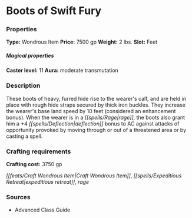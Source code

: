 ﻿---
Title: "Boots of Swift Fury"
Type: "Wondrous Item"
Price: "7500 gp"
Weight: "2 lbs."
Slot: "Feet"
Caster level: "11"
Aura: "moderate transmutation"
Description: |
  "These boots of heavy, furred hide rise to the wearer's calf, and are held in place with rough hide straps secured by thick iron buckles. They increase the wearer's base land speed by 10 feet (considered an enhancement bonus). When the wearer is in a rage, the boots also grant him a +4 deflection bonus to AC against attacks of opportunity provoked by moving through or out of a threatened area or by casting a spell."
Crafting cost: "3750 gp"
Sources: "['Advanced Class Guide']"
---

# Boots of Swift Fury

### Properties

**Type:** Wondrous Item **Price:** 7500 gp **Weight:** 2 lbs. **Slot:** Feet

##### Magical properties

**Caster level:** 11 **Aura:** moderate transmutation

### Description

These boots of heavy, furred hide rise to the wearer's calf, and are held in place with rough hide straps secured by thick iron buckles. They increase the wearer's base land speed by 10 feet (considered an enhancement bonus). When the wearer is in a _[[spells/Rage|rage]]_, the boots also grant him a +4 _[[spells/Deflection|deflection]]_ bonus to AC against attacks of opportunity provoked by moving through or out of a threatened area or by casting a spell.

### Crafting requirements

**Crafting cost:** 3750 gp

_[[feats/Craft Wondrous Item|Craft Wondrous Item]]_, _[[spells/Expeditious Retreat|expeditious retreat]]_, _rage_

### Sources

* Advanced Class Guide